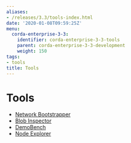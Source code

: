 ```yaml
---
aliases:
- /releases/3.3/tools-index.html
date: '2020-01-08T09:59:25Z'
menu:
  corda-enterprise-3-3:
    identifier: corda-enterprise-3-3-tools
    parent: corda-enterprise-3-3-development
    weight: 150
tags:
- tools
title: Tools
---
```



# Tools



* [Network Bootstrapper](network-bootstrapper.md)
* [Blob Inspector](blob-inspector.md)
* [DemoBench](demobench.md)
* [Node Explorer](node-explorer.md)



